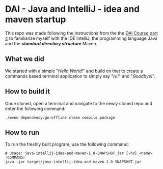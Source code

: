 # DAI - Java and IntelliJ - idea and maven startup
This repo was made following the instructions from the the [DAI Course part 4](https://github.com/heig-vd-dai-course/heig-vd-dai-course/blob/main/04-java-intellij-idea-and-maven/COURSE_MATERIAL.md) to familiarize myself with the IDE IntelliJ,
 the programming language Java and the ***standard directory structure*** Maven.
## What we did
We started with a simple "*Hello World!*" and build on that to create a commands based terminal application to simply say "*Hi!*" and "*Goodbye!*".
## How to build it
Once cloned, open a terminal and navigate to the newly cloned repo and enter the following command:
```terminal
./mvnw dependency:go-offline clean compile package
```
## How to run
To run the freshly built program, use the following command:
```terminal
# Usage: java-intellij-idea-and-maven-1.0-SNAPSHOT.jar [-hV] <name> [COMMAND]
java -jar target/java-intellij-idea-and-maven-1.0-SNAPSHOT.jar
```